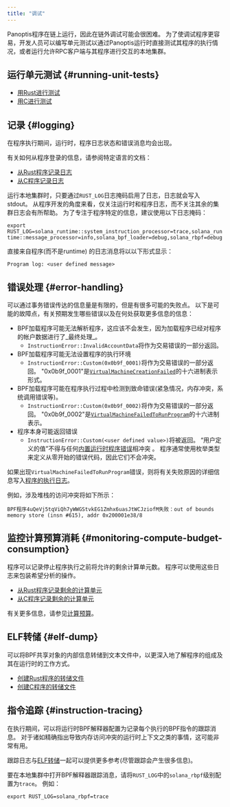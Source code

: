 ```yaml
---
title: "调试"
---
```


Panoptis程序在链上运行，因此在链外调试可能会很困难。 为了使调试程序更容易，开发人员可以编写单元测试以通过Panoptis运行时直接测试其程序的执行情况，或者运行允许RPC客户端与其程序进行交互的本地集群。

## 运行单元测试 {#running-unit-tests}

- [用Rust进行测试](developing-rust.md#how-to-test)
- [用C进行测试](developing-c.md#how-to-test)

## 记录 {#logging}

在程序执行期间，运行时，程序日志状态和错误消息均会出现。

有关如何从程序登录的信息，请参阅特定语言的文档：
- [从Rust程序记录日志](developing-rust.md#logging)
- [从C程序记录日志](developing-c.md#logging)

运行本地集群时，只要通过`RUST_LOG`日志掩码启用了日志，日志就会写入stdout。  从程序开发的角度来看，仅关注运行时和程序日志，而不关注其余的集群日志会有所帮助。  为了专注于程序特定的信息，建议使用以下日志掩码：

`export
RUST_LOG=solana_runtime::system_instruction_processor=trace,solana_runtime::message_processor=info,solana_bpf_loader=debug,solana_rbpf=debug`

直接来自程序(而不是runtime) 的日志消息将以以下形式显示：

`Program log: <user defined message>`

## 错误处理 {#error-handling}

可以通过事务错误传达的信息量是有限的，但是有很多可能的失败点。  以下是可能的故障点，有关预期发生哪些错误以及在何处获取更多信息的信息：
- BPF加载程序可能无法解析程序，这应该不会发生，因为加载程序已经对程序的帐户数据进行了_最终处理_。
  - `InstructionError::InvalidAccountData`将作为交易错误的一部分返回。
- BPF加载程序可能无法设置程序的执行环境
  - `InstructionError::Custom(0x0b9f_0001)`将作为交易错误的一部分返回。  "0x0b9f_0001"是[`VirtualMachineCreationFailed`](https://github.com/fair-exchange/safecoin/blob/bc7133d7526a041d1aaee807b80922baa89b6f90/programs/bpf_loader/src/lib.rs#L44)的十六进制表示形式。
- BPF加载程序可能在程序执行过程中检测到致命错误(紧急情况，内存冲突，系统调用错误等)。
  - `InstructionError::Custom(0x0b9f_0002)`将作为交易错误的一部分返回。  "0x0b9f_0002"是[`VirtualMachineFailedToRunProgram`](https://github.com/fair-exchange/safecoin/blob/bc7133d7526a041d1aaee807b80922baa89b6f90/programs/bpf_loader/src/lib.rs#L46)的十六进制表示。
- 程序本身可能返回错误
  - `InstructionError::Custom(<user defined value>)`将被返回。  “用户定义的值”不得与任何[内置运行时程序错误](https://github.com/fair-exchange/safecoin/blob/bc7133d7526a041d1aaee807b80922baa89b6f90/sdk/program/src/program_error.rs#L87)相冲突 。 程序通常使用枚举类型来定义从零开始的错误代码，因此它们不会冲突。

如果出现`VirtualMachineFailedToRunProgram`错误，则将有关失败原因的详细信息写入[程序的执行日志](debugging.md#logging)。

例如，涉及堆栈的访问冲突将如下所示：

`BPF程序4uQeVj5tqViQh7yWWGStvkEG1Zmhx6uasJtWCJziofM失败：out of bounds
memory store (insn #615), addr 0x200001e38/8`

## 监控计算预算消耗 {#monitoring-compute-budget-consumption}

程序可以记录停止程序执行之前将允许的剩余计算单元数。  程序可以使用这些日志来包装希望分析的操作。

- [从Rust程序记录剩余的计算单元](developing-rust.md#compute-budget)
- [从C程序记录剩余的计算单元](developing-c.md#compute-budget)

有关更多信息，请参见[计算预算](developing/programming-model/runtime.md#compute-budget)。

## ELF转储 {#elf-dump}

可以将BPF共享对象的内部信息转储到文本文件中，以更深入地了解程序的组成及其在运行时的工作方式。

- [创建Rust程序的转储文件](developing-rust.md#elf-dump)
- [创建C程序的转储文件](developing-c.md#elf-dump)

## 指令追踪 {#instruction-tracing}

在执行期间，可以将运行时BPF解释器配置为记录每个执行的BPF指令的跟踪消息。  对于诸如精确指出导致内存访问冲突的运行时上下文之类的事情，这可能非常有用。

跟踪日志与[ELF转储](#elf-dump)一起可以提供更多参考(尽管跟踪会产生很多信息)。

要在本地集群中打开BPF解释器跟踪消息，请将`RUST_LOG`中的`solana_rbpf`级别配置为`trace`。  例如：

`export RUST_LOG=solana_rbpf=trace`
